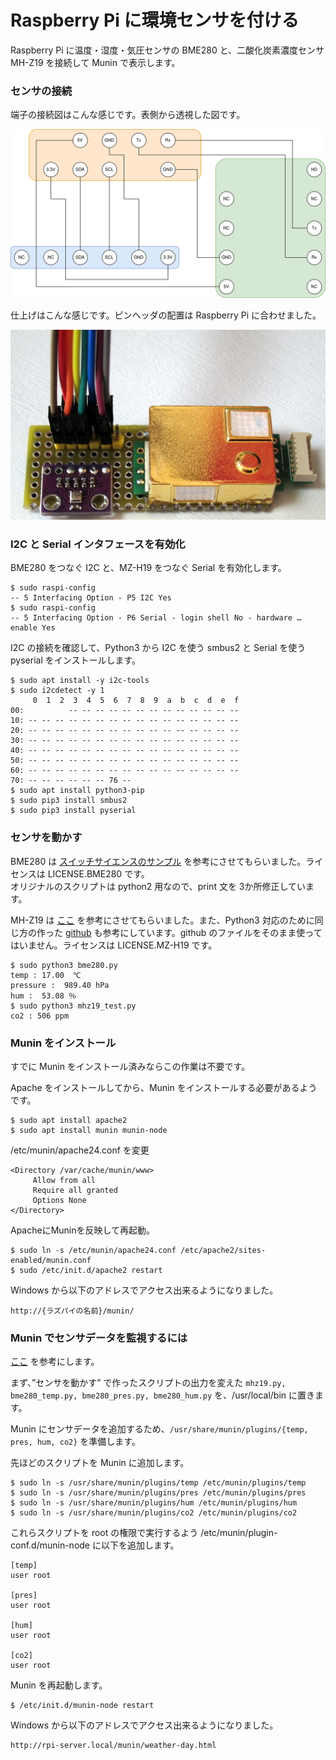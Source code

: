 # Raspberry Pi に環境センサを付ける

Raspberry Pi に温度・湿度・気圧センサの BME280 と、二酸化炭素濃度センサ MH-Z19 を接続して Munin で表示します。

### センサの接続

端子の接続図はこんな感じです。表側から透視した図です。

![sensor](weather/sensor.svg)

仕上げはこんな感じです。ピンヘッダの配置は Raspberry Pi に合わせました。

![sensor](weather/sensor.JPG)

### I2C と Serial インタフェースを有効化

BME280 をつなぐ I2C と、MZ-H19 をつなぐ Serial を有効化します。


```
$ sudo raspi-config
-- 5 Interfacing Option - P5 I2C Yes
$ sudo raspi-config
-- 5 Interfacing Option - P6 Serial - login shell No - hardware … enable Yes
```

I2C の接続を確認して、Python3 から I2C を使う smbus2 と Serial を使う pyserial をインストールします。

```
$ sudo apt install -y i2c-tools
$ sudo i2cdetect -y 1
     0  1  2  3  4  5  6  7  8  9  a  b  c  d  e  f
00:          -- -- -- -- -- -- -- -- -- -- -- -- --
10: -- -- -- -- -- -- -- -- -- -- -- -- -- -- -- --
20: -- -- -- -- -- -- -- -- -- -- -- -- -- -- -- --
30: -- -- -- -- -- -- -- -- -- -- -- -- -- -- -- --
40: -- -- -- -- -- -- -- -- -- -- -- -- -- -- -- --
50: -- -- -- -- -- -- -- -- -- -- -- -- -- -- -- --
60: -- -- -- -- -- -- -- -- -- -- -- -- -- -- -- --
70: -- -- -- -- -- -- 76 --
$ sudo apt install python3-pip
$ sudo pip3 install smbus2
$ sudo pip3 install pyserial
```

### センサを動かす

BME280 は [スイッチサイエンスのサンプル](https://github.com/SWITCHSCIENCE/samplecodes/tree/master/BME280) を参考にさせてもらいました。ライセンスは LICENSE.BME280 です。  
オリジナルのスクリプトは python2 用なので、print 文を 3か所修正しています。

MH-Z19 は [ここ](https://qiita.com/UedaTakeyuki/items/c5226960a7328155635f) を参考にさせてもらいました。また、Python3 対応のために同じ方の作った [github](https://github.com/UedaTakeyuki/mh-z19) も参考にしています。github のファイルをそのまま使ってはいません。ライセンスは LICENSE.MZ-H19 です。

```
$ sudo python3 bme280.py
temp : 17.00  ℃
pressure :  989.40 hPa
hum :  53.08 ％
$ sudo python3 mhz19_test.py
co2 : 506 ppm
```


### Munin をインストール

すでに Munin をインストール済みならこの作業は不要です。

Apache をインストールしてから、Munin をインストールする必要があるようです。

```
$ sudo apt install apache2
$ sudo apt install munin munin-node
```

/etc/munin/apache24.conf を変更

```
<Directory /var/cache/munin/www>
     Allow from all
     Require all granted
     Options None
</Directory>
```

ApacheにMuninを反映して再起動。

```
$ sudo ln -s /etc/munin/apache24.conf /etc/apache2/sites-enabled/munin.conf
$ sudo /etc/init.d/apache2 restart
```

Windows から以下のアドレスでアクセス出来るようになりました。

```
http://{ラズパイの名前}/munin/
```

### Munin でセンサデータを監視するには

[ここ](https://densi.biz/munin-glaf) を参考にします。

まず、”センサを動かす” で作ったスクリプトの出力を変えた ```mhz19.py, bme280_temp.py, bme280_pres.py, bme280_hum.py``` を、/usr/local/bin に置きます。

Munin にセンサデータを追加するため、```/usr/share/munin/plugins/{temp, pres, hum, co2}```  を準備します。

先ほどのスクリプトを Munin に追加します。

```
$ sudo ln -s /usr/share/munin/plugins/temp /etc/munin/plugins/temp
$ sudo ln -s /usr/share/munin/plugins/pres /etc/munin/plugins/pres
$ sudo ln -s /usr/share/munin/plugins/hum /etc/munin/plugins/hum
$ sudo ln -s /usr/share/munin/plugins/co2 /etc/munin/plugins/co2
```

これらスクリプトを root の権限で実行するよう /etc/munin/plugin-conf.d/munin-node に以下を追加します。

```
[temp]
user root

[pres]
user root

[hum]
user root

[co2]
user root
```

Munin を再起動します。

```
$ /etc/init.d/munin-node restart
```

Windows から以下のアドレスでアクセス出来るようになりました。

```
http://rpi-server.local/munin/weather-day.html
```